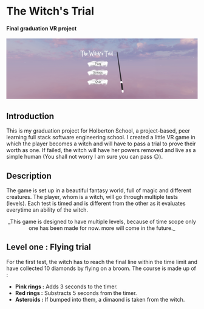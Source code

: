 # The Witch's Trial
#### Final graduation VR project

![The witch's trial](Images/witch.PNG)

## Introduction
This is my graduation project for Holberton School, a project-based, peer learning full stack software engineering school. I created a little VR game in which the player becomes a witch and will have to pass a trial to prove their worth as one. If failed, the witch will have her powers removed and live as a simple human (You shall not worry I am sure you can pass 😉).

## Description
The game is set up in a beautiful fantasy world, full of magic and different creatures. The player, whom is a witch, will go through multiple tests (levels). Each test is timed and is different from the other as it evaluates everytime an ability of the witch.

<p align="center">_This game is designed to have multiple levels, because of time scope only one has been made for now. more will come in the future._</p>

## Level one : Flying trial
For the first test, the witch has to reach the final line within the time limit and have collected 10 diamonds by flying on a broom.
The course is made up of :
- **Pink rings :** Adds 3 seconds to the timer.
- **Red rings :** Substracts 5 seconds from the timer.
- **Asteroids :** If bumped into them, a dimaond is taken from the witch.

